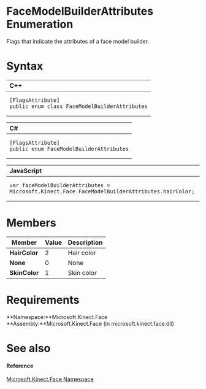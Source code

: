 FaceModelBuilderAttributes Enumeration  
======================================  

Flags that indicate the attributes of a face model builder. <span id="syntaxSection"></span>

Syntax  
======  

<table>
<colgroup>
<col width="100%" />
</colgroup>
<thead>
<tr class="header">
<th align="left">C++</th>
</tr>
</thead>
<tbody>
<tr class="odd">
<td align="left"><pre><code>[FlagsAttribute]  
public enum class FaceModelBuilderAttributes</code></pre></td>
</tr>
</tbody>
</table>

<table>
<colgroup>
<col width="100%" />
</colgroup>
<thead>
<tr class="header">
<th align="left">C#</th>
</tr>
</thead>
<tbody>
<tr class="odd">
<td align="left"><pre><code>[FlagsAttribute]  
public enum FaceModelBuilderAttributes</code></pre></td>
</tr>
</tbody>
</table>

<table>
<colgroup>
<col width="100%" />
</colgroup>
<thead>
<tr class="header">
<th align="left">JavaScript</th>
</tr>
</thead>
<tbody>
<tr class="odd">
<td align="left"><pre><code>var faceModelBuilderAttributes = Microsoft.Kinect.Face.FaceModelBuilderAttributes.hairColor;</code></pre></td>
</tr>
</tbody>
</table>

<span id="ID4ECB"></span>

Members  
=======  

| Member        | Value | Description |
|---------------|-------|-------------|
| **HairColor** | 2     | Hair color  |
| **None**      | 0     | None        |
| **SkinColor** | 1     | Skin color  |

<span id="requirements"></span>

Requirements  
============  

**Namespace:**Microsoft.Kinect.Face  
**Assembly:**Microsoft.Kinect.Face (in microsoft.kinect.face.dll)  

<span id="ID4EJB"></span>

See also  
========  

<span id="ID4ELB"></span>
#### Reference  

[Microsoft.Kinect.Face Namespace](../Kinect.Face.md)  



<!--Please do not edit the data in the comment block below.-->
<!--
TOCTitle : FaceModelBuilderAttributes Enumeration
RLTitle : FaceModelBuilderAttributes Enumeration
KeywordK : FaceModelBuilderAttributes enumeration
KeywordK : Microsoft.Kinect.Face.FaceModelBuilderAttributes enumeration
HelpPriority : 2
KeywordF : Microsoft.Kinect.Face.FaceModelBuilderAttributes
KeywordF : FaceModelBuilderAttributes
KeywordF : Microsoft.Kinect.Face.FaceModelBuilderAttributes
KeywordA : T:Microsoft.Kinect.Face.FaceModelBuilderAttributes
AssetID : T:Microsoft.Kinect.Face.FaceModelBuilderAttributes
Locale : en-us
CommunityContent : 1
APIType : Managed
APILocation : microsoft.kinect.face.dll
APIName : Microsoft.Kinect.Face.FaceModelBuilderAttributes
TargetOS : Windows
TopicType : kbSyntax
DevLang : VB
DevLang : CSharp
DevLang : JavaScript
DevLang : C++
DocSet : K4Wv2
ProjType : K4Wv2Proj
Technology : Kinect for Windows
Product : Kinect for Windows SDK v2
productversion : 20
-->
